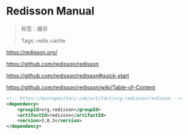 # Redisson Manual

> 标签：缓存
>
> Tags: redis cache

<https://redisson.org/>

<https://github.com/redisson/redisson>

<https://github.com/redisson/redisson#quick-start>

<https://github.com/redisson/redisson/wiki/Table-of-Content>

```xml
<!-- https://mvnrepository.com/artifact/org.redisson/redisson -->
<dependency>
    <groupId>org.redisson</groupId>
    <artifactId>redisson</artifactId>
    <version>3.8.2</version>
</dependency>
```